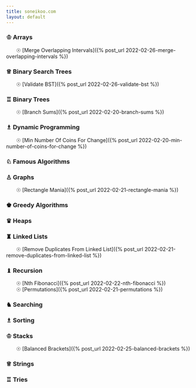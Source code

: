 ```yaml
---
title: soneikoo.com
layout: default
---
```


### &#9812; Arrays
&nbsp;&nbsp;&nbsp;&nbsp;&nbsp;&nbsp; &#9737; [Merge Overlapping Intervals]({% post_url 2022-02-26-merge-overlapping-intervals %})
### &#9813; Binary Search Trees
&nbsp;&nbsp;&nbsp;&nbsp;&nbsp;&nbsp; &#9737; [Validate BST]({% post_url 2022-02-26-validate-bst %})
### &#9814;	 Binary Trees 
&nbsp;&nbsp;&nbsp;&nbsp;&nbsp;&nbsp; &#9737; [Branch Sums]({% post_url 2022-02-20-branch-sums %})
### &#9815; Dynamic Programming
&nbsp;&nbsp;&nbsp;&nbsp;&nbsp;&nbsp; &#9737; [Min Number Of Coins For Change]({% post_url 2022-02-20-min-number-of-coins-for-change %})
### &#9816;	 Famous Algorithms
### &#9817;	 Graphs
&nbsp;&nbsp;&nbsp;&nbsp;&nbsp;&nbsp; &#9737; [Rectangle Mania]({% post_url 2022-02-21-rectangle-mania %})
### &#9818; Greedy Algorithms
### &#9819;	 Heaps
### &#9820;	 Linked Lists
&nbsp;&nbsp;&nbsp;&nbsp;&nbsp;&nbsp; &#9737; [Remove Duplicates From Linked List]({% post_url 2022-02-21-remove-duplicates-from-linked-list %})
### &#9821;	 Recursion
&nbsp;&nbsp;&nbsp;&nbsp;&nbsp;&nbsp; &#9737; [Nth Fibonacci]({% post_url 2022-02-22-nth-fibonacci %})<br>
&nbsp;&nbsp;&nbsp;&nbsp;&nbsp;&nbsp; &#9737; [Permutations]({% post_url 2022-02-21-permutations %})
### &#9822; Searching
### &#9815;	 Sorting
### &#9812; Stacks
&nbsp;&nbsp;&nbsp;&nbsp;&nbsp;&nbsp; &#9737; [Balanced Brackets]({% post_url 2022-02-25-balanced-brackets %})
### &#9813;	 Strings
### &#9814;	 Tries
